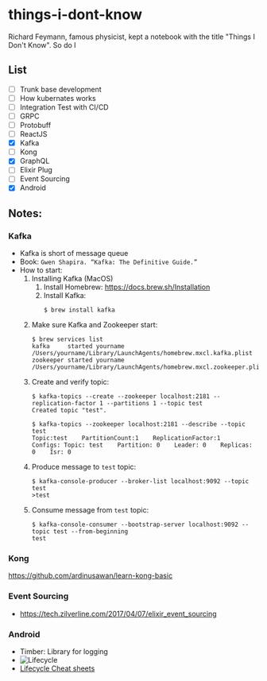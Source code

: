 # things-i-dont-know
Richard Feymann, famous physicist, kept a notebook with the title "Things I Don't Know". So do I

## List
- [ ] Trunk base development
- [ ] How kubernates works
- [ ] Integration Test with CI/CD
- [ ] GRPC
- [ ] Protobuff
- [ ] ReactJS
- [x] Kafka
- [ ] Kong
- [x] GraphQL
- [ ] Elixir Plug
- [ ] Event Sourcing
- [x] Android

## Notes:
### Kafka
- Kafka is short of message queue
- Book: `Gwen Shapira. “Kafka: The Definitive Guide.”`
- How to start:
  1. Installing Kafka (MacOS)
     1. Install Homebrew: https://docs.brew.sh/Installation
     2. Install Kafka:
        ```console
        $ brew install kafka
        ```
  2. Make sure Kafka and Zookeeper start:
        ```console
        $ brew services list
        kafka     started yourname /Users/yourname/Library/LaunchAgents/homebrew.mxcl.kafka.plist
        zookeeper started yourname /Users/yourname/Library/LaunchAgents/homebrew.mxcl.zookeeper.plist
        ```
  3. Create and verify topic:
        ```console
        $ kafka-topics --create --zookeeper localhost:2181 --replication-factor 1 --partitions 1 --topic test
        Created topic "test".
        ```
        ```console
        $ kafka-topics --zookeeper localhost:2181 --describe --topic test
        Topic:test    PartitionCount:1    ReplicationFactor:1    Configs: Topic: test    Partition: 0    Leader: 0    Replicas: 0    Isr: 0
        ```
  4. Produce message to `test` topic:
        ```console
        $ kafka-console-producer --broker-list localhost:9092 --topic test
        >test
        ```
  5. Consume message from `test` topic:
        ```console
        $ kafka-console-consumer --bootstrap-server localhost:9092 --topic test --from-beginning
        test
        ```

### Kong
https://github.com/ardinusawan/learn-kong-basic

### Event Sourcing
  - https://tech.zilverline.com/2017/04/07/elixir_event_sourcing
  
### Android
  - Timber: Library for logging
  - ![Lifecycle](https://video.udacity-data.com/topher/2018/November/5be286d0_l4-1803sc-a-share-dialog-and-onpause-onresume-border/l4-1803sc-a-share-dialog-and-onpause-onresume-border.png)
  - [Lifecycle Cheat sheets](https://medium.com/androiddevelopers/the-android-lifecycle-cheat-sheet-part-i-single-activities-e49fd3d202ab)
